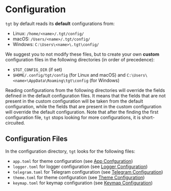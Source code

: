 # Configuration

`tgt` by default reads its **default** configurations from:
- Linux: `/home/<name>/.tgt/config/`
- macOS: `/Users/<name>/.tgt/config/`
- Windows: `C:\Users\<name>\.tgt\config/`

We suggest you to not modify these files, but to create your own **custom** configuration files in the following directories (in order of precedence):

- `$TGT_CONFIG_DIR` (if set)
- `$HOME/.config/tgt/config` (for Linux and macOS) and `C:\Users\<name>\AppData\Roaming\tgt\config` (for Windows)

Reading configurations from the following directories will override the fields defined in the default configuration files.
It means that the fields that are not present in the custom configuration will be taken from the default configuration, while the fields that are present in the custom configuration will override the default configuration.
Note that after the finding the first configuration file, `tgt` stops looking for more configurations, it is short-circuited.

## Configuration Files

In the configuration directory, `tgt` looks for the following files:

- `app.toml` for theme configuration (see [App Confguration](https://github.com/FedericoBruzzone/tgt/blob/main/docs/configuration/app.toml.md))
- `logger.toml` for logger configuration (see [Logger Configuration](https://github.com/FedericoBruzzone/tgt/blob/main/docs/configuration/logger.toml.md))
- `telegram.toml` for Telegram configuration (see [Telegram Configuration](https://github.com/FedericoBruzzone/tgt/blob/main/docs/configuration/telegram.toml.md))
- `theme.toml` for theme configuration (see [Theme Configuration](https://github.com/FedericoBruzzone/tgt/blob/main/docs/configuration/theme.toml.md))
- `keymap.toml` for keymap configuration (see [Keymap Configuration](https://github.com/FedericoBruzzone/tgt/blob/main/docs/configuration/keymap.toml.md))
